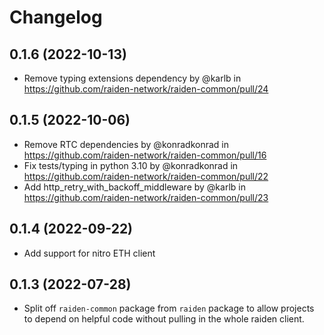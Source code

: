 # Changelog
## 0.1.6 (2022-10-13)
* Remove typing extensions dependency by @karlb in https://github.com/raiden-network/raiden-common/pull/24

## 0.1.5 (2022-10-06)
* Remove RTC dependencies by @konradkonrad in https://github.com/raiden-network/raiden-common/pull/16
* Fix tests/typing in python 3.10 by @konradkonrad in https://github.com/raiden-network/raiden-common/pull/22
* Add http_retry_with_backoff_middleware by @karlb in https://github.com/raiden-network/raiden-common/pull/23

## 0.1.4 (2022-09-22)
* Add support for nitro ETH client

## 0.1.3 (2022-07-28)
* Split off `raiden-common` package from `raiden` package to allow projects to depend on helpful code without pulling in the whole raiden client.
